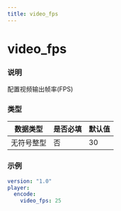 ```yaml
---
title: video_fps
---
```


video_fps
===

### 说明
配置视频输出帧率(FPS)

### 类型
| 数据类型 | 是否必填 | 默认值 |
|---|---|---|
|  无符号整型 | 否 | 30 |

### 示例
```yaml {4}
version: "1.0"
player:
  encode:
    video_fps: 25
```
